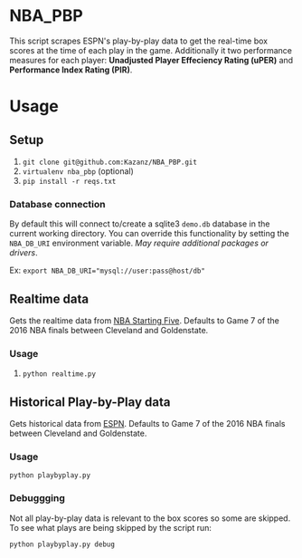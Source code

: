 # NBA_PBP

This script scrapes ESPN's play-by-play data to get the real-time box scores at the time of each play in the game.
Additionally it two performance measures for each player: **Unadjusted Player Effeciency Rating (uPER)** and **Performance Index Rating (PIR)**.

# Usage

## Setup

1. `git clone git@github.com:Kazanz/NBA_PBP.git`
2. `virtualenv nba_pbp` (optional)
3. `pip install -r reqs.txt`

### Database connection

By default this will connect to/create a sqlite3 `demo.db` database in the current working directory.
You can override this functionality by setting the `NBA_DB_URI` environment variable.  *May require additional packages or drivers*.

Ex: `export NBA_DB_URI="mysql://user:pass@host/db"`

## Realtime data

Gets the realtime data from [NBA Starting Five](nbastartingfive.com).  Defaults to Game 7 of the 2016 NBA finals between Cleveland and Goldenstate.

### Usage

1. `python realtime.py`

## Historical Play-by-Play data

Gets historical data from [ESPN](http://www.espn.com/nba/playbyplay?gameId=400878160&period=2#gp-quarter-2).  Defaults to Game 7 of the 2016 NBA finals between Cleveland and Goldenstate.

### Usage

`python playbyplay.py`

### Debuggging

Not all play-by-play data is relevant to the box scores so some are skipped. To see what plays are being skipped by the script run:

`python playbyplay.py debug`
